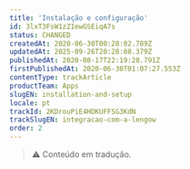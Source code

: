```yaml
---
title: 'Instalação e configuração'
id: 3lxT3FsW1zZIewGSEiqA7s
status: CHANGED
createdAt: 2020-06-30T00:28:02.789Z
updatedAt: 2025-09-26T20:28:08.379Z
publishedAt: 2020-08-17T22:19:28.791Z
firstPublishedAt: 2020-06-30T01:07:27.553Z
contentType: trackArticle
productTeam: Apps
slugEN: installation-and-setup
locale: pt
trackId: 2KDrouPiE4HDKUFFSG3KdN
trackSlugEN: integracao-com-a-lengow
order: 2
---
```


> ⚠️ Conteúdo em tradução.

